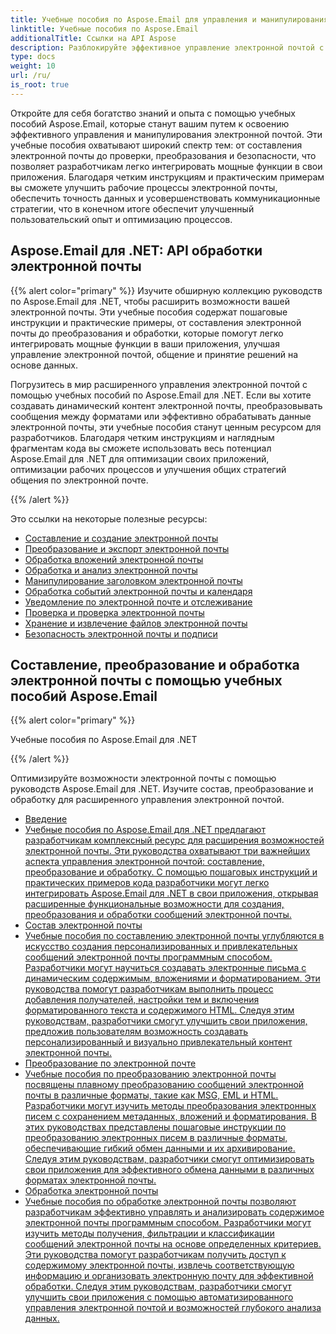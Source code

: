 ```yaml
---
title: Учебные пособия по Aspose.Email для управления и манипулирования электронной почтой
linktitle: Учебные пособия по Aspose.Email
additionalTitle: Ссылки на API Aspose
description: Разблокируйте эффективное управление электронной почтой с помощью руководств по Aspose.Email. От композиции до безопасности — освойте различные аспекты для улучшения рабочих процессов и удобства работы пользователей.
type: docs
weight: 10
url: /ru/
is_root: true
---
```

Откройте для себя богатство знаний и опыта с помощью учебных пособий Aspose.Email, которые станут вашим путем к освоению эффективного управления и манипулирования электронной почтой. Эти учебные пособия охватывают широкий спектр тем: от составления электронной почты до проверки, преобразования и безопасности, что позволяет разработчикам легко интегрировать мощные функции в свои приложения. Благодаря четким инструкциям и практическим примерам вы сможете улучшить рабочие процессы электронной почты, обеспечить точность данных и усовершенствовать коммуникационные стратегии, что в конечном итоге обеспечит улучшенный пользовательский опыт и оптимизацию процессов.

## Aspose.Email для .NET: API обработки электронной почты
{{% alert color="primary" %}}
Изучите обширную коллекцию руководств по Aspose.Email для .NET, чтобы расширить возможности вашей электронной почты. Эти учебные пособия содержат пошаговые инструкции и практические примеры, от составления электронной почты до преобразования и обработки, которые помогут легко интегрировать мощные функции в ваши приложения, улучшая управление электронной почтой, общение и принятие решений на основе данных.

Погрузитесь в мир расширенного управления электронной почтой с помощью учебных пособий по Aspose.Email для .NET. Если вы хотите создавать динамический контент электронной почты, преобразовывать сообщения между форматами или эффективно обрабатывать данные электронной почты, эти учебные пособия станут ценным ресурсом для разработчиков. Благодаря четким инструкциям и наглядным фрагментам кода вы сможете использовать весь потенциал Aspose.Email для .NET для оптимизации своих приложений, оптимизации рабочих процессов и улучшения общих стратегий общения по электронной почте.

{{% /alert %}}

Это ссылки на некоторые полезные ресурсы:
- [Составление и создание электронной почты](./net/email-composition-and-creation/)
- [Преобразование и экспорт электронной почты](./net/email-conversion-and-export/)
- [Обработка вложений электронной почты](./net/email-attachment-handling/)
- [Обработка и анализ электронной почты](./net/email-processing-and-analysis/)
- [Манипулирование заголовком электронной почты](./net/email-header-manipulation/)
- [Обработка событий электронной почты и календаря](./net/email-event-and-calendar-handling/)
- [Уведомление по электронной почте и отслеживание](./net/email-notification-and-tracking/)
- [Проверка и проверка электронной почты](./net/email-validation-and-verification/)
- [Хранение и извлечение файлов электронной почты](./net/email-file-storage-and-retrieval/)
- [Безопасность электронной почты и подписи](./net/email-security-and-signatures/)

##  Составление, преобразование и обработка электронной почты с помощью учебных пособий Aspose.Email
{{% alert color="primary" %}}

 Учебные пособия по Aspose.Email для .NET


{{% /alert %}}

 Оптимизируйте возможности электронной почты с помощью руководств Aspose.Email для .NET. Изучите состав, преобразование и обработку для расширенного управления электронной почтой.
- [Введение](./java/sending-emails/)
- [Учебные пособия по Aspose.Email для .NET предлагают разработчикам комплексный ресурс для расширения возможностей электронной почты. Эти руководства охватывают три важнейших аспекта управления электронной почтой: составление, преобразование и обработку. С помощью пошаговых инструкций и практических примеров кода разработчики могут легко интегрировать Aspose.Email для .NET в свои приложения, открывая расширенные функциональные возможности для создания, преобразования и обработки сообщений электронной почты.](./java/receiving-emails/)
- [Состав электронной почты](./java/configuring-smtp-servers/)
- [Учебные пособия по составлению электронной почты углубляются в искусство создания персонализированных и привлекательных сообщений электронной почты программным способом. Разработчики могут научиться создавать электронные письма с динамическим содержимым, вложениями и форматированием. Эти руководства помогут разработчикам выполнить процесс добавления получателей, настройки тем и включения форматированного текста и содержимого HTML. Следуя этим руководствам, разработчики смогут улучшить свои приложения, предложив пользователям возможность создавать персонализированный и визуально привлекательный контент электронной почты.](./java/advanced-email-attachments/)
- [Преобразование по электронной почте](./java/securing-email-communications/)
- [Учебные пособия по преобразованию электронной почты посвящены плавному преобразованию сообщений электронной почты в различные форматы, такие как MSG, EML и HTML. Разработчики могут изучить методы преобразования электронных писем с сохранением метаданных, вложений и форматирования. В этих руководствах представлены пошаговые инструкции по преобразованию электронных писем в различные форматы, обеспечивающие гибкий обмен данными и их архивирование. Следуя этим руководствам, разработчики смогут оптимизировать свои приложения для эффективного обмена данными в различных форматах электронной почты.](./java/email-analytics-and-tracking/)
- [Обработка электронной почты](./java/customizing-email-headers/)
- [Учебные пособия по обработке электронной почты позволяют разработчикам эффективно управлять и анализировать содержимое электронной почты программным способом. Разработчики могут изучить методы получения, фильтрации и классификации сообщений электронной почты на основе определенных критериев. Эти руководства помогут разработчикам получить доступ к содержимому электронной почты, извлечь соответствующую информацию и организовать электронную почту для эффективной обработки. Следуя этим руководствам, разработчики смогут улучшить свои приложения с помощью автоматизированного управления электронной почтой и возможностей глубокого анализа данных.](./java/exploring-email-security/)